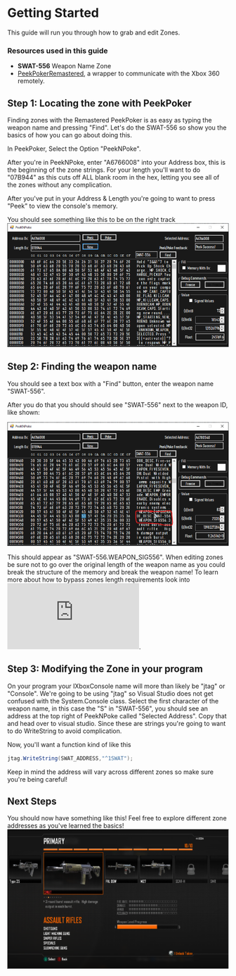 # Getting Started
This guide will run you through how to grab and edit Zones.

### Resources used in this guide
- **SWAT-556** Weapon Name Zone
- [PeekPokerRemastered](https://github.com/SupItsTom/XboxModDocs/raw/main/downloads/PeekPokerRemastered.zip), a wrapper to communicate with the Xbox 360 remotely.

## Step 1: Locating the zone with PeekPoker

Finding zones with the Remastered PeekPoker is as easy as typing the weapon name and pressing "Find". Let's do the SWAT-556 so show you the basics of how you can go about doing this.

In PeekPoker, Select the Option "PeekNPoke".

After you're in PeekNPoke, enter "A6766008" into your Address box, this is the beginning of the zone strings. For your length you'll want to do "07B944" as this cuts off ALL blank room in the hex, letting you see all of the zones without any complication.

After you've put in your Address & Length you're going to want to press "Peek" to view the console's memory.

You should see something like this to be on the right track
![PeekNPoke Finding Addresses](https://github.com/SupItsTom/XboxModDocs/raw/main/imgs/PeekNPokeSWAT.png)

## Step 2: Finding the weapon name

You should see a text box with a "Find" button, enter the weapon name "SWAT-556".

After you do that you should should see "SWAT-556" next to the weapon ID, like shown:

![SWAT-556 Result](https://github.com/SupItsTom/XboxModDocs/raw/main/imgs/PeekNPokeSWATFIND.png)

This should appear as "SWAT-556.WEAPON_SIG556". When editing zones be sure not to go over the original length of the weapon name as you could break the structure of the memory and break the weapon name! To learn more about how to bypass zones length requirements look into ![Advanced Zone Editing](https://github.com/SupItsTom/XboxModDocs/raw/main/docs/AdvancedZoneEdits.md).

## Step 3: Modifying the Zone in your program

On your program your IXboxConsole name will more than likely be "jtag" or "Console". We're going to be using "jtag" so Visual Studio does not get confused with the System.Console class. Select the first character of the weapon name, in this case the "S" in "SWAT-556", you should see an address at the top right of PeekNPoke called "Selected Address". Copy that and head over to visual studio. Since these are strings you're going to want to do WriteString to avoid complication.

Now, you'll want a function kind of like this

```csharp
jtag.WriteString(SWAT_ADDRESS,"^1SWAT");
```

Keep in mind the address will vary across different zones so make sure you're being careful!

## Next Steps

You should now have something like this! Feel free to explore different zone addresses as you've learned the basics!
![PeekNPoke Finding Addresses](https://github.com/SupItsTom/XboxModDocs/raw/main/imgs/SWATFINISHED.png)